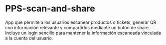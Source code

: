 # PPS-scan-and-share
App que permite a los usuarios escanear productos o tickets, generar QR con información relevante y compartirlos mediante un botón de share. Incluye un login sencillo para mantener la información escaneada vinculada a la cuenta del usuario.
